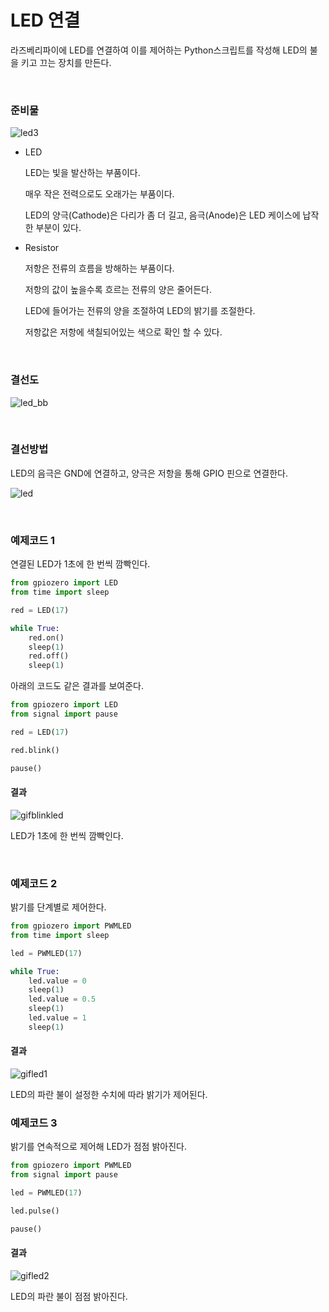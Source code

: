 # LED 연결

라즈베리파이에 LED를 연결하여 이를 제어하는 Python스크립트를 작성해 LED의 불을 키고 끄는 장치를 만든다.  

<br>

### 준비물

![led3](Image/led3.jpg)

+ LED

    LED는 빛을 발산하는 부품이다. 

    매우 작은 전력으로도 오래가는 부품이다. 

    LED의 양극(Cathode)은 다리가 좀 더 길고, 음극(Anode)은 LED 케이스에 납작한 부분이 있다. 

+ Resistor

    저항은 전류의 흐름을 방해하는 부품이다. 

    저항의 값이 높을수록 흐르는 전류의 양은 줄어든다. 

    LED에 들어가는 전류의 양을 조절하여 LED의 밝기를 조절한다. 

    저항값은 저항에 색칠되어있는 색으로 확인 할 수 있다. 

<br>

### 결선도

![led_bb](Image/led_bb.svg)

<br>

### 결선방법

LED의 음극은 GND에 연결하고, 양극은 저항을 통해 GPIO 핀으로 연결한다. 

![led](Image/led.jpg)

<br>

### 예제코드 1

연결된 LED가 1초에 한 번씩 깜빡인다. 

```python
from gpiozero import LED
from time import sleep

red = LED(17)

while True:
    red.on()
    sleep(1)
    red.off()
    sleep(1)
```
아래의 코드도 같은 결과를 보여준다. 

```python
from gpiozero import LED
from signal import pause

red = LED(17)

red.blink()

pause()
```

#### 결과 

![gifblinkled](Image/gifblinkled.gif)

LED가 1초에 한 번씩 깜빡인다. 

<br>

### 예제코드 2

밝기를 단계별로 제어한다. 

```python
from gpiozero import PWMLED
from time import sleep

led = PWMLED(17)

while True:
    led.value = 0
    sleep(1)
    led.value = 0.5
    sleep(1)
    led.value = 1
    sleep(1)
```

#### 결과 

![gifled1](Image/gifled1.gif)

LED의 파란 불이 설정한 수치에 따라 밝기가 제어된다. 


### 예제코드 3

밝기를 연속적으로 제어해 LED가 점점 밝아진다. 

```python
from gpiozero import PWMLED
from signal import pause

led = PWMLED(17)

led.pulse()

pause()
```

#### 결과 

![gifled2](Image/gifled2.gif)

LED의 파란 불이 점점 밝아진다. 